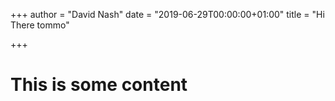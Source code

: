 +++
author = "David Nash"
date = "2019-06-29T00:00:00+01:00"
title = "Hi There tommo"

+++
# This is some content
